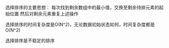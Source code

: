 选择排序的主要思想：
  每次找到剩余数组中的最小值，交换至剩余待排元素的起始位置
  然后对剩余元素重复上述操作

选择排序的时间复杂度是O(N^2)，无论数据初始状态如何，时间复杂度都是O(N^2)

选择排序是不稳定的排序


